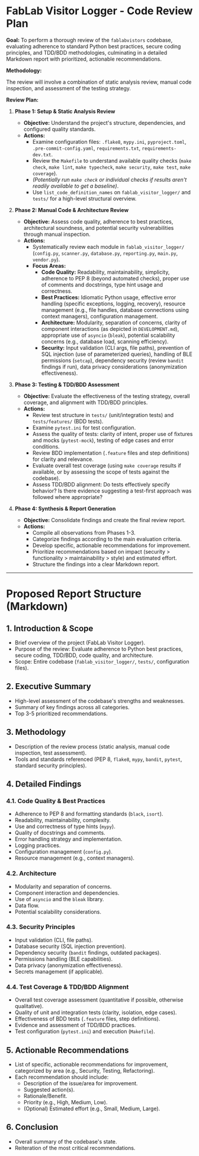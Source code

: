 # FabLab Visitor Logger - Code Review Plan

**Goal:** To perform a thorough review of the `fablabvistors` codebase, evaluating adherence to standard Python best practices, secure coding principles, and TDD/BDD methodologies, culminating in a detailed Markdown report with prioritized, actionable recommendations.

**Methodology:**

The review will involve a combination of static analysis review, manual code inspection, and assessment of the testing strategy.

**Review Plan:**

1.  **Phase 1: Setup & Static Analysis Review**
    *   **Objective:** Understand the project's structure, dependencies, and configured quality standards.
    *   **Actions:**
        *   Examine configuration files: `.flake8`, `mypy.ini`, `pyproject.toml`, `.pre-commit-config.yaml`, `requirements.txt`, `requirements-dev.txt`.
        *   Review the `Makefile` to understand available quality checks (`make check`, `make lint`, `make typecheck`, `make security`, `make test`, `make coverage`).
        *   *(Potentially run `make check` or individual checks if results aren't readily available to get a baseline)*.
        *   Use `list_code_definition_names` on `fablab_visitor_logger/` and `tests/` for a high-level structural overview.

2.  **Phase 2: Manual Code & Architecture Review**
    *   **Objective:** Assess code quality, adherence to best practices, architectural soundness, and potential security vulnerabilities through manual inspection.
    *   **Actions:**
        *   Systematically review each module in `fablab_visitor_logger/` (`config.py`, `scanner.py`, `database.py`, `reporting.py`, `main.py`, `vendor.py`).
        *   **Focus Areas:**
            *   **Code Quality:** Readability, maintainability, simplicity, adherence to PEP 8 (beyond automated checks), proper use of comments and docstrings, type hint usage and correctness.
            *   **Best Practices:** Idiomatic Python usage, effective error handling (specific exceptions, logging, recovery), resource management (e.g., file handles, database connections using context managers), configuration management.
            *   **Architecture:** Modularity, separation of concerns, clarity of component interactions (as depicted in `DEVELOPMENT.md`), appropriate use of `asyncio` (`bleak`), potential scalability concerns (e.g., database load, scanning efficiency).
            *   **Security:** Input validation (CLI args, file paths), prevention of SQL injection (use of parameterized queries), handling of BLE permissions (`setcap`), dependency security (review `bandit` findings if run), data privacy considerations (anonymization effectiveness).

3.  **Phase 3: Testing & TDD/BDD Assessment**
    *   **Objective:** Evaluate the effectiveness of the testing strategy, overall coverage, and alignment with TDD/BDD principles.
    *   **Actions:**
        *   Review test structure in `tests/` (unit/integration tests) and `tests/features/` (BDD tests).
        *   Examine `pytest.ini` for test configuration.
        *   Assess the quality of tests: clarity of intent, proper use of fixtures and mocks (`pytest-mock`), testing of edge cases and error conditions.
        *   Review BDD implementation (`.feature` files and step definitions) for clarity and relevance.
        *   Evaluate overall test coverage (using `make coverage` results if available, or by assessing the scope of tests against the codebase).
        *   Assess TDD/BDD alignment: Do tests effectively specify behavior? Is there evidence suggesting a test-first approach was followed where appropriate?

4.  **Phase 4: Synthesis & Report Generation**
    *   **Objective:** Consolidate findings and create the final review report.
    *   **Actions:**
        *   Compile all observations from Phases 1-3.
        *   Categorize findings according to the main evaluation criteria.
        *   Develop specific, actionable recommendations for improvement.
        *   Prioritize recommendations based on impact (security > functionality > maintainability > style) and estimated effort.
        *   Structure the findings into a clear Markdown report.

---

# Proposed Report Structure (Markdown)

## 1. Introduction & Scope

*   Brief overview of the project (FabLab Visitor Logger).
*   Purpose of the review: Evaluate adherence to Python best practices, secure coding, TDD/BDD, code quality, and architecture.
*   Scope: Entire codebase (`fablab_visitor_logger/`, `tests/`, configuration files).

## 2. Executive Summary

*   High-level assessment of the codebase's strengths and weaknesses.
*   Summary of key findings across all categories.
*   Top 3-5 prioritized recommendations.

## 3. Methodology

*   Description of the review process (static analysis, manual code inspection, test assessment).
*   Tools and standards referenced (PEP 8, `flake8`, `mypy`, `bandit`, `pytest`, standard security principles).

## 4. Detailed Findings

### 4.1. Code Quality & Best Practices

*   Adherence to PEP 8 and formatting standards (`black`, `isort`).
*   Readability, maintainability, complexity.
*   Use and correctness of type hints (`mypy`).
*   Quality of docstrings and comments.
*   Error handling strategy and implementation.
*   Logging practices.
*   Configuration management (`config.py`).
*   Resource management (e.g., context managers).

### 4.2. Architecture

*   Modularity and separation of concerns.
*   Component interaction and dependencies.
*   Use of `asyncio` and the `bleak` library.
*   Data flow.
*   Potential scalability considerations.

### 4.3. Security Principles

*   Input validation (CLI, file paths).
*   Database security (SQL injection prevention).
*   Dependency security (`bandit` findings, outdated packages).
*   Permissions handling (BLE capabilities).
*   Data privacy (anonymization effectiveness).
*   Secrets management (if applicable).

### 4.4. Test Coverage & TDD/BDD Alignment

*   Overall test coverage assessment (quantitative if possible, otherwise qualitative).
*   Quality of unit and integration tests (clarity, isolation, edge cases).
*   Effectiveness of BDD tests (`.feature` files, step definitions).
*   Evidence and assessment of TDD/BDD practices.
*   Test configuration (`pytest.ini`) and execution (`Makefile`).

## 5. Actionable Recommendations

*   List of specific, actionable recommendations for improvement, categorized by area (e.g., Security, Testing, Refactoring).
*   Each recommendation should include:
    *   Description of the issue/area for improvement.
    *   Suggested action(s).
    *   Rationale/Benefit.
    *   Priority (e.g., High, Medium, Low).
    *   (Optional) Estimated effort (e.g., Small, Medium, Large).

## 6. Conclusion

*   Overall summary of the codebase's state.
*   Reiteration of the most critical recommendations.
